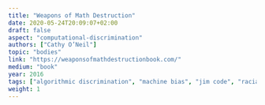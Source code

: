 ```yaml
---
title: "Weapons of Math Destruction"
date: 2020-05-24T20:09:07+02:00
draft: false
aspect: "computational-discrimination"
authors: ["Cathy O’Neil"]
topic: "bodies"
link: "https://weaponsofmathdestructionbook.com/"
medium: "book"
year: 2016
tags: ["algorithmic discrimination", "machine bias", "jim code", "racial hierarchies", "discriminatory designs"]
weight: 1
---
```

